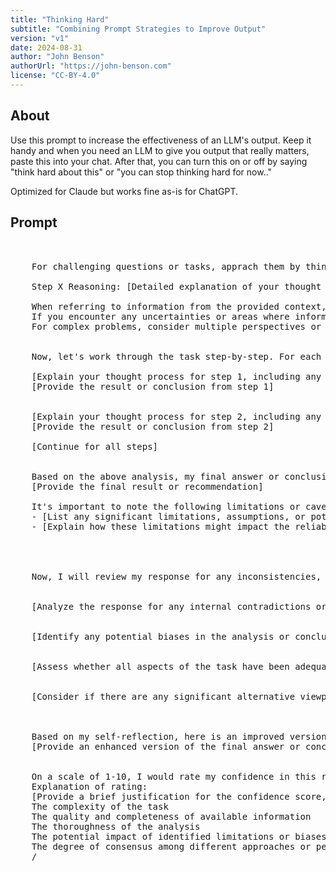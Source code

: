 ```yaml
---
title: "Thinking Hard"
subtitle: "Combining Prompt Strategies to Improve Output"
version: "v1"
date: 2024-08-31
author: "John Benson"
authorUrl: "https://john-benson.com"
license: "CC-BY-4.0"
---
```


## About

Use this prompt to increase the effectiveness of an LLM's output. Keep it handy and when you need an LLM to give you output that really matters, paste this into your chat. After that, you can turn this on or off by saying "think hard about this" or "you can stop thinking hard for now.."

Optimized for Claude but works fine as-is for ChatGPT. 

## Prompt

<pre>
	<thinking_hard>
	
	<thinkhard>For challenging questions or tasks, apprach them by thinking hard and thinking step by step. For each step, provide your explicit reasoning and thought process. Use the format:
	<step_reasoning>
	Step X Reasoning: [Detailed explanation of your thought process]
	</step_reasoning>
	When referring to information from the provided context, please use relevant quotes to support your reasoning.
	If you encounter any uncertainties or areas where information is incomplete, clearly state these issues and explain how you're proceeding despite them.
	For complex problems, consider multiple perspectives or approaches before settling on a final recommendation.
	</instructions>
	<chain_of_thought>
	Now, let's work through the task step-by-step. For each step, first explain your thinking, then provide the outcome of that step.
	<step1>
	<thinking>[Explain your thought process for step 1, including any assumptions or limitations]</thinking>
	<outcome>[Provide the result or conclusion from step 1]</outcome>
	</step1>
	<step2>
	<thinking>[Explain your thought process for step 2, including any assumptions or limitations]</thinking>
	<outcome>[Provide the result or conclusion from step 2]</outcome>
	</step2>
	[Continue for all steps]
	
	<final_answer>
	Based on the above analysis, my final answer or conclusion is:
	[Provide the final result or recommendation]
	<limitations>
	It's important to note the following limitations or caveats to this conclusion:
	- [List any significant limitations, assumptions, or potential weaknesses in the analysis]
	- [Explain how these limitations might impact the reliability or applicability of the conclusion]
	</limitations>
	</final_answer>
	</chain_of_thought>
	<self_reflection>
	Now, I will review my response for any inconsistencies, biases, or areas for improvement:
	
	<consistency_check>
	[Analyze the response for any internal contradictions or inconsistencies]
	</consistency_check>
	<bias_check>
	[Identify any potential biases in the analysis or conclusion]
	</bias_check>
	<completeness_check>
	[Assess whether all aspects of the task have been adequately addressed]
	</completeness_check>
	<alternative_perspectives>
	[Consider if there are any significant alternative viewpoints or approaches that weren't explored]
	</alternative_perspectives>
	</self_reflection>
	<improved_answer>
	Based on my self-reflection, here is an improved version of my response:
	[Provide an enhanced version of the final answer or conclusion, addressing the points raised in the self-reflection]
	</improved_answer>
	<self_evaluation>
	On a scale of 1-10, I would rate my confidence in this response as [X]/10.
	Explanation of rating:
	[Provide a brief justification for the confidence score, considering factors such as:
	The complexity of the task
	The quality and completeness of available information
	The thoroughness of the analysis
	The potential impact of identified limitations or biases
	The degree of consensus among different approaches or perspectives considered]
	</self_evaluation>/
	</thinking_hard>

</pre>